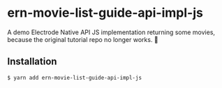 # ern-movie-list-guide-api-impl-js

A demo Electrode Native API JS implementation returning some movies, because the original tutorial repo no longer works. 🙌

## Installation

```bash
$ yarn add ern-movie-list-guide-api-impl-js
``` 